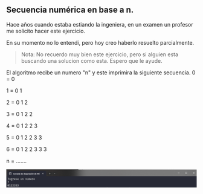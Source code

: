 ##  Secuencia numérica en base a n.

Hace años cuando estaba estiando la ingeniera, en un examen un profesor me solicito hacer este ejercicio.

En su momento no lo entendi, pero hoy creo haberlo resuelto parcialmente.

> Nota: No recuerdo muy bien este ejercicio, pero si alguien esta buscando una solucion como esta. Espero que le ayude.

El algoritmo recibe un numero "n" y este imprimira la siguiente secuencia.
0 = 0

1 = 0 1

2 = 0 1 2

3 = 0 1 2 2

4 = 0 1 2 2 3

5 = 0 1 2 2 3 3

6 = 0 1 2 2 3 3 3

n = .......

![Screeshot](Captura%20de%20pantalla%202024-07-22%20195321.png)